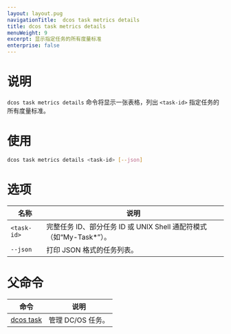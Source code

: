 ```yaml
---
layout: layout.pug
navigationTitle:  dcos task metrics details
title: dcos task metrics details
menuWeight: 9
excerpt: 显示指定任务的所有度量标准
enterprise: false
---
```


# 说明

`dcos task metrics details` 命令将显示一张表格，列出 `<task-id>` 指定任务的所有度量标准。

# 使用

```bash
dcos task metrics details <task-id> [--json]
```

# 选项

| 名称 | 说明 |
|---------|-------------|
| `<task-id>` | 完整任务 ID、部分任务 ID 或 UNIX Shell 通配符模式（如“My-Task*”）。|
| `--json` | 打印 JSON 格式的任务列表。|

# 父命令

| 命令 | 说明 |
|---------|-------------|
| [dcos task](/dcos/cn/1.12/cli/command-reference/dcos-task/) | 管理 DC/OS 任务。|
